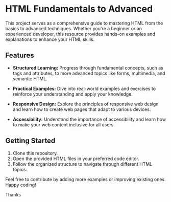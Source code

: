 # HTML Fundamentals to Advanced

This project serves as a comprehensive guide to mastering HTML from the basics to advanced techniques. Whether you're a beginner or an experienced developer, this resource provides hands-on examples and explanations to enhance your HTML skills.

## Features

- **Structured Learning:** Progress through fundamental concepts, such as tags and attributes, to more advanced topics like forms, multimedia, and semantic HTML.
  
- **Practical Examples:** Dive into real-world examples and exercises to reinforce your understanding and apply your knowledge.

- **Responsive Design:** Explore the principles of responsive web design and learn how to create web pages that adapt to various devices.

- **Accessibility:** Understand the importance of accessibility and learn how to make your web content inclusive for all users.

## Getting Started

1. Clone this repository.
2. Open the provided HTML files in your preferred code editor.
3. Follow the organized structure to navigate through different HTML topics.

Feel free to contribute by adding more examples or improving existing ones. Happy coding!

Thanks
